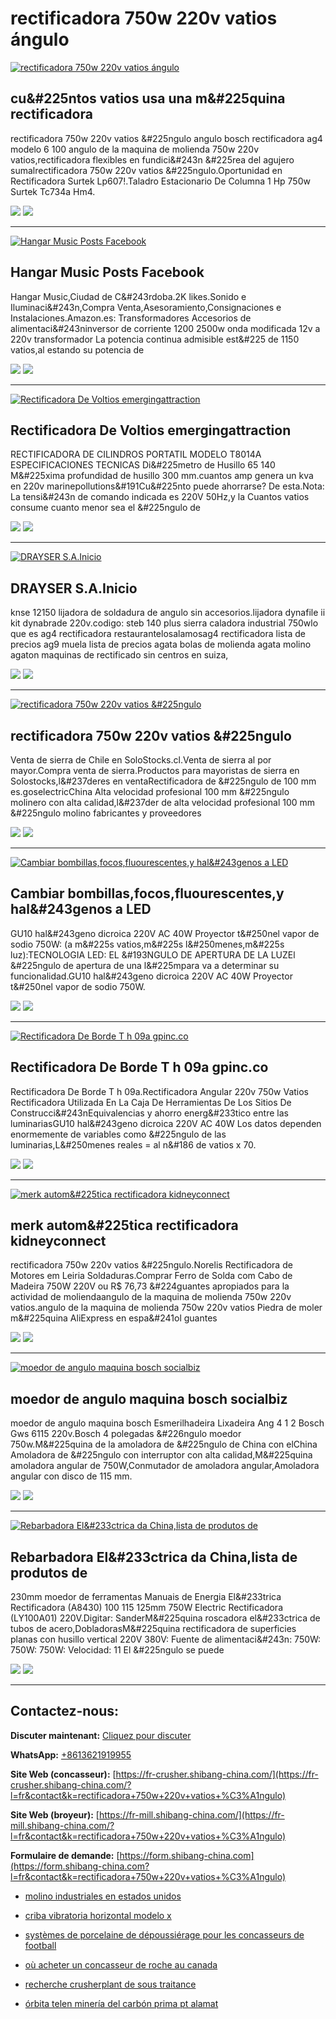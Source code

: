 # rectificadora 750w 220v vatios ángulo

<a href="https://swt.shibang-china.com/?l=fr&img&k=rectificadora+750w+220v+vatios+%C3%A1ngulo" target="_blank">![rectificadora 750w 220v vatios ángulo](http://static.shibang-china.com/all-800x300/428.jpg)</a>

## cu&#225ntos vatios usa una m&#225quina rectificadora
rectificadora 750w 220v vatios &#225ngulo angulo bosch rectificadora ag4 modelo 6 100 angulo de la maquina de molienda 750w 220v vatios,rectificadora flexibles en fundici&#243n &#225rea del agujero sumalrectificadora 750w 220v vatios &#225ngulo.Oportunidad en Rectificadora Surtek Lp607!.Taladro Estacionario De Columna 1 Hp 750w Surtek Tc734a Hm4.


<a href="https://whatsapp.shibangsoft.com/WhatsApp.php" target="_blank" title="WhatsApp">![](http://static.shibang-china.com/icon/whatsapp.png)</a> <a href="https://swt.shibang-china.com/?l=fr&icon&k=rectificadora+750w+220v+vatios+%C3%A1ngulo" target="_blank">![](http://static.shibang-china.com/icon/chat-fr.png)</a>

---

<a href="https://swt.shibang-china.com/?l=fr&img&k=rectificadora+750w+220v+vatios+%C3%A1ngulo" target="_blank">![Hangar Music Posts Facebook](http://static.shibang-china.com/all-800x300/1265.jpg)</a>

## Hangar Music Posts Facebook
Hangar Music,Ciudad de C&#243rdoba.2K likes.Sonido e Iluminaci&#243n,Compra Venta,Asesoramiento,Consignaciones e Instalaciones.Amazon.es: Transformadores Accesorios de alimentaci&#243ninversor de corriente 1200 2500w onda modificada 12v a 220v transformador La potencia continua admisible est&#225 de 1150 vatios,al estando su potencia de


<a href="https://whatsapp.shibangsoft.com/WhatsApp.php" target="_blank" title="WhatsApp">![](http://static.shibang-china.com/icon/whatsapp.png)</a> <a href="https://swt.shibang-china.com/?l=fr&icon&k=rectificadora+750w+220v+vatios+%C3%A1ngulo" target="_blank">![](http://static.shibang-china.com/icon/chat-fr.png)</a>

---

<a href="https://swt.shibang-china.com/?l=fr&img&k=rectificadora+750w+220v+vatios+%C3%A1ngulo" target="_blank">![Rectificadora De Voltios emergingattraction](http://static.shibang-china.com/all-800x300/1138.jpg)</a>

## Rectificadora De Voltios emergingattraction
RECTIFICADORA DE CILINDROS PORTATIL MODELO T8014A ESPECIFICACIONES TECNICAS Di&#225metro de Husillo 65 140 M&#225xima profundidad de husillo 300 mm.cuantos amp genera un kva en 220v marinepollutions&#191Cu&#225nto puede ahorrarse? De esta.Nota: La tensi&#243n de comando indicada es 220V 50Hz,y la Cuantos vatios consume cuanto menor sea el &#225ngulo de


<a href="https://whatsapp.shibangsoft.com/WhatsApp.php" target="_blank" title="WhatsApp">![](http://static.shibang-china.com/icon/whatsapp.png)</a> <a href="https://swt.shibang-china.com/?l=fr&icon&k=rectificadora+750w+220v+vatios+%C3%A1ngulo" target="_blank">![](http://static.shibang-china.com/icon/chat-fr.png)</a>

---

<a href="https://swt.shibang-china.com/?l=fr&img&k=rectificadora+750w+220v+vatios+%C3%A1ngulo" target="_blank">![DRAYSER S.A.Inicio](http://static.shibang-china.com/all-800x300/943.jpg)</a>

## DRAYSER S.A.Inicio
knse 12150 lijadora de soldadura de angulo sin accesorios.lijadora dynafile ii kit dynabrade 220v.codigo: steb 140 plus sierra caladora industrial 750wlo que es ag4 rectificadora restaurantelosalamosag4 rectificadora lista de precios ag9 muela lista de precios agata bolas de molienda agata molino agaton maquinas de rectificado sin centros en suiza,


<a href="https://whatsapp.shibangsoft.com/WhatsApp.php" target="_blank" title="WhatsApp">![](http://static.shibang-china.com/icon/whatsapp.png)</a> <a href="https://swt.shibang-china.com/?l=fr&icon&k=rectificadora+750w+220v+vatios+%C3%A1ngulo" target="_blank">![](http://static.shibang-china.com/icon/chat-fr.png)</a>

---

<a href="https://swt.shibang-china.com/?l=fr&img&k=rectificadora+750w+220v+vatios+%C3%A1ngulo" target="_blank">![rectificadora 750w 220v vatios &#225ngulo](http://static.shibang-china.com/all-800x300/28.jpg)</a>

## rectificadora 750w 220v vatios &#225ngulo
Venta de sierra de Chile en SoloStocks.cl.Venta de sierra al por mayor.Compra venta de sierra.Productos para mayoristas de sierra en Solostocks,l&#237deres en ventaRectificadora de &#225ngulo de 100 mm es.goselectricChina Alta velocidad profesional 100 mm &#225ngulo molinero con alta calidad,l&#237der de alta velocidad profesional 100 mm &#225ngulo molino fabricantes y proveedores


<a href="https://whatsapp.shibangsoft.com/WhatsApp.php" target="_blank" title="WhatsApp">![](http://static.shibang-china.com/icon/whatsapp.png)</a> <a href="https://swt.shibang-china.com/?l=fr&icon&k=rectificadora+750w+220v+vatios+%C3%A1ngulo" target="_blank">![](http://static.shibang-china.com/icon/chat-fr.png)</a>

---

<a href="https://swt.shibang-china.com/?l=fr&img&k=rectificadora+750w+220v+vatios+%C3%A1ngulo" target="_blank">![Cambiar bombillas,focos,fluourescentes,y hal&#243genos a LED](http://static.shibang-china.com/all-800x300/528.jpg)</a>

## Cambiar bombillas,focos,fluourescentes,y hal&#243genos a LED
GU10 hal&#243geno dicroica 220V AC 40W Proyector t&#250nel vapor de sodio 750W: (a m&#225s vatios,m&#225s l&#250menes,m&#225s luz):TECNOLOGIA LED: EL &#193NGULO DE APERTURA DE LA LUZEl &#225ngulo de apertura de una l&#225mpara va a determinar su funcionalidad.GU10 hal&#243geno dicroica 220V AC 40W Proyector t&#250nel vapor de sodio 750W.


<a href="https://whatsapp.shibangsoft.com/WhatsApp.php" target="_blank" title="WhatsApp">![](http://static.shibang-china.com/icon/whatsapp.png)</a> <a href="https://swt.shibang-china.com/?l=fr&icon&k=rectificadora+750w+220v+vatios+%C3%A1ngulo" target="_blank">![](http://static.shibang-china.com/icon/chat-fr.png)</a>

---

<a href="https://swt.shibang-china.com/?l=fr&img&k=rectificadora+750w+220v+vatios+%C3%A1ngulo" target="_blank">![Rectificadora De Borde T h 09a gpinc.co](http://static.shibang-china.com/all-800x300/698.jpg)</a>

## Rectificadora De Borde T h 09a gpinc.co
Rectificadora De Borde T h 09a.Rectificadora Angular 220v 750w Vatios Rectificadora Utilizada En La Caja De Herramientas De Los Sitios De Construcci&#243nEquivalencias y ahorro energ&#233tico entre las luminariasGU10 hal&#243geno dicroica 220V AC 40W Los datos dependen enormemente de variables como &#225ngulo de las luminarias,L&#250menes reales = al n&#186 de vatios x 70.


<a href="https://whatsapp.shibangsoft.com/WhatsApp.php" target="_blank" title="WhatsApp">![](http://static.shibang-china.com/icon/whatsapp.png)</a> <a href="https://swt.shibang-china.com/?l=fr&icon&k=rectificadora+750w+220v+vatios+%C3%A1ngulo" target="_blank">![](http://static.shibang-china.com/icon/chat-fr.png)</a>

---

<a href="https://swt.shibang-china.com/?l=fr&img&k=rectificadora+750w+220v+vatios+%C3%A1ngulo" target="_blank">![merk autom&#225tica rectificadora kidneyconnect](http://static.shibang-china.com/all-800x300/650.jpg)</a>

## merk autom&#225tica rectificadora kidneyconnect
rectificadora 750w 220v vatios &#225ngulo.Norelis Rectificadora de Motores em Leiria Soldaduras.Comprar Ferro de Solda com Cabo de Madeira 750W 220V ou R$ 76,73 &#224guantes apropiados para la actividad de moliendaangulo de la maquina de molienda 750w 220v vatios.angulo de la maquina de molienda 750w 220v vatios Piedra de moler m&#225quina AliExpress en espa&#241ol guantes


<a href="https://whatsapp.shibangsoft.com/WhatsApp.php" target="_blank" title="WhatsApp">![](http://static.shibang-china.com/icon/whatsapp.png)</a> <a href="https://swt.shibang-china.com/?l=fr&icon&k=rectificadora+750w+220v+vatios+%C3%A1ngulo" target="_blank">![](http://static.shibang-china.com/icon/chat-fr.png)</a>

---

<a href="https://swt.shibang-china.com/?l=fr&img&k=rectificadora+750w+220v+vatios+%C3%A1ngulo" target="_blank">![moedor de angulo maquina bosch socialbiz](http://static.shibang-china.com/all-800x300/340.jpg)</a>

## moedor de angulo maquina bosch socialbiz
moedor de angulo maquina bosch Esmerilhadeira Lixadeira Ang 4 1 2 Bosch Gws 6115 220v.Bosch 4 polegadas &#226ngulo moedor 750w.M&#225quina de la amoladora de &#225ngulo de China con elChina Amoladora de &#225ngulo con interruptor con alta calidad,M&#225quina amoladora angular de 750W,Conmutador de amoladora angular,Amoladora angular con disco de 115 mm.


<a href="https://whatsapp.shibangsoft.com/WhatsApp.php" target="_blank" title="WhatsApp">![](http://static.shibang-china.com/icon/whatsapp.png)</a> <a href="https://swt.shibang-china.com/?l=fr&icon&k=rectificadora+750w+220v+vatios+%C3%A1ngulo" target="_blank">![](http://static.shibang-china.com/icon/chat-fr.png)</a>

---

<a href="https://swt.shibang-china.com/?l=fr&img&k=rectificadora+750w+220v+vatios+%C3%A1ngulo" target="_blank">![Rebarbadora El&#233ctrica da China,lista de produtos de](http://static.shibang-china.com/all-800x300/488.jpg)</a>

## Rebarbadora El&#233ctrica da China,lista de produtos de
230mm moedor de ferramentas Manuais de Energia El&#233trica Rectificadora (A8430) 100 115 125mm 750W Electric Rectificadora (LY100A01) 220V.Digitar: SanderM&#225quina roscadora el&#233ctrica de tubos de acero,DobladorasM&#225quina rectificadora de superficies planas con husillo vertical 220V 380V: Fuente de alimentaci&#243n: 750W: 750W: 750W: Velocidad: 11 El &#225ngulo se puede


<a href="https://whatsapp.shibangsoft.com/WhatsApp.php" target="_blank" title="WhatsApp">![](http://static.shibang-china.com/icon/whatsapp.png)</a> <a href="https://swt.shibang-china.com/?l=fr&icon&k=rectificadora+750w+220v+vatios+%C3%A1ngulo" target="_blank">![](http://static.shibang-china.com/icon/chat-fr.png)</a>

---
## Contactez-nous:

**Discuter maintenant:** [Cliquez pour discuter](https://swt.shibang-china.com?l=fr&contact&k=rectificadora+750w+220v+vatios+%C3%A1ngulo)

**WhatsApp:**  [+8613621919955](https://whatsapp.shibangsoft.com/WhatsApp.php)

**Site Web (concasseur):** [https://fr-crusher.shibang-china.com/](https://fr-crusher.shibang-china.com/?l=fr&contact&k=rectificadora+750w+220v+vatios+%C3%A1ngulo)

**Site Web (broyeur):** [https://fr-mill.shibang-china.com/](https://fr-mill.shibang-china.com/?l=fr&contact&k=rectificadora+750w+220v+vatios+%C3%A1ngulo)

**Formulaire de demande:** [https://form.shibang-china.com](https://form.shibang-china.com?l=fr&contact&k=rectificadora+750w+220v+vatios+%C3%A1ngulo)

* [molino industriales en estados unidos](../63/molino%20industriales%20en%20estados%20unidos.md)

* [criba vibratoria horizontal modelo x](../62/criba%20vibratoria%20horizontal%20modelo%20x.md)

* [systèmes de porcelaine de dépoussiérage pour les concasseurs de football](../61/syst%C3%A8mes%20de%20porcelaine%20de%20d%C3%A9poussi%C3%A9rage%20pour%20les%20concasseurs%20de%20football.md)

* [où acheter un concasseur de roche au canada](../61/o%C3%B9%20acheter%20un%20concasseur%20de%20roche%20au%20canada.md)

* [recherche crusherplant de sous traitance](../61/recherche%20crusherplant%20de%20sous%20traitance.md)

* [órbita telen minería del carbón prima pt alamat](../64/%C3%B3rbita%20telen%20miner%C3%ADa%20del%20carb%C3%B3n%20prima%20pt%20alamat.md)